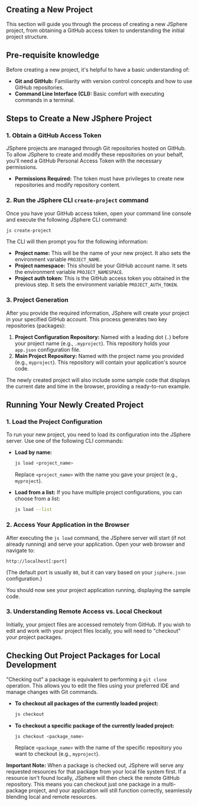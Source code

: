 ## Creating a New Project

This section will guide you through the process of creating a new JSphere project, from obtaining a GitHub access token to understanding the initial project structure.

## Pre-requisite knowledge

Before creating a new project, it's helpful to have a basic understanding of:

-   **Git and GitHub:** Familiarity with version control concepts and how to use GitHub repositories.
-   **Command Line Interface (CLI):** Basic comfort with executing commands in a terminal.

## Steps to Create a New JSphere Project

### 1. Obtain a GitHub Access Token

JSphere projects are managed through Git repositories hosted on GitHub. To allow JSphere to create and modify these repositories on your behalf, you'll need a GitHub Personal Access Token with the necessary permissions.

-   **Permissions Required:** The token must have privileges to create new repositories and modify repository content.

### 2. Run the JSphere CLI `create-project` command

Once you have your GitHub access token, open your command line console and execute the following JSphere CLI command:

```bash
js create-project
```

The CLI will then prompt you for the following information:

-   **Project name:** This will be the name of your new project. It also sets the environment variable `PROJECT_NAME`.
-   **Project namespace:** This should be your GitHub account name. It sets the environment variable `PROJECT_NAMESPACE`.
-   **Project auth token:** This is the GitHub access token you obtained in the previous step. It sets the environment variable `PROJECT_AUTH_TOKEN`.

### 3. Project Generation

After you provide the required information, JSphere will create your project in your specified GitHub account. This process generates two key repositories (packages):

1.  **Project Configuration Repository:** Named with a leading dot (`.`) before your project name (e.g., `.myproject`). This repository holds your `app.json` configuration file.
2.  **Main Project Repository:** Named with the project name you provided (e.g., `myproject`). This repository will contain your application's source code.

The newly created project will also include some sample code that displays the current date and time in the browser, providing a ready-to-run example.

## Running Your Newly Created Project

### 1. Load the Project Configuration

To run your new project, you need to load its configuration into the JSphere server. Use one of the following CLI commands:

-   **Load by name:**
    ```bash
    js load <project_name>
    ```
    Replace `<project_name>` with the name you gave your project (e.g., `myproject`).

-   **Load from a list:** If you have multiple project configurations, you can choose from a list:
    ```bash
    js load --list
    ```

### 2. Access Your Application in the Browser

After executing the `js load` command, the JSphere server will start (if not already running) and serve your application. Open your web browser and navigate to:

```
http://localhost[:port]
```

(The default port is usually `80`, but it can vary based on your `jsphere.json` configuration.)

You should now see your project application running, displaying the sample code.

### 3. Understanding Remote Access vs. Local Checkout

Initially, your project files are accessed remotely from GitHub. If you wish to edit and work with your project files locally, you will need to "checkout" your project packages.

## Checking Out Project Packages for Local Development

"Checking out" a package is equivalent to performing a `git clone` operation. This allows you to edit the files using your preferred IDE and manage changes with Git commands.

-   **To checkout all packages of the currently loaded project:**
    ```bash
    js checkout
    ```

-   **To checkout a specific package of the currently loaded project:**
    ```bash
    js checkout <package_name>
    ```
    Replace `<package_name>` with the name of the specific repository you want to checkout (e.g., `myproject`).

**Important Note:** When a package is checked out, JSphere will serve any requested resources for that package from your local file system first. If a resource isn't found locally, JSphere will then check the remote GitHub repository. This means you can checkout just one package in a multi-package project, and your application will still function correctly, seamlessly blending local and remote resources.
